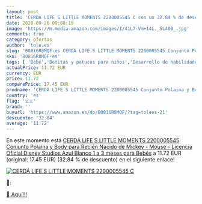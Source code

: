 ```yaml
---
layout: post
title: 'CERDÁ LIFE S LITTLE MOMENTS 2200005545 C con un 32.84 % de descuento'
date: 2020-09-26 09:08:19
image: 'https://m.media-amazon.com/images/I/41L7-Vm+14L._SL400_.jpg'
comments: true
category: ofertas
author: 'tole.es'
slug: 'B0816R8MQF-es CERDÁ LIFE S LITTLE MOMENTS 2200005545 Conjunto Polaina y...'
sku: 'B0816R8MQF-es'
tags: [ 'Bebé','Botitas y patucos para niños','Desarrollo de habilidades motoras','Juguetes','Juguetes para Bebés y primera infancia','Juguetes para apilar y encajar','Juguetes y juegos','Lactancia y alimentación','Recipientes para comida','Zapatos','Zapatos para bebés','Zapatos para niños','Zapatos y complementos','bebés', ]
actualPrice: 11.72 EUR
currency: EUR
price: 11.72
comparePrice: 17.45 EUR
prodname: 'CERDÁ LIFE S LITTLE MOMENTS 2200005545 Conjunto Polaina y Body para Recién Nacido de Mickey - Mouse - Licencia Oficial Disney Studios  Azul  Blanco  1 a 3 meses para Bebés'
country: 'es'
flag: '🇪🇸'
brand: ''
buyurl: 'https://www.amazon.es/dp/B0816R8MQF/?tag=tolees-21'
descuento: '32.84'
average: '11.72'
---
```


En este momento está [CERDÁ LIFE S LITTLE MOMENTS 2200005545 Conjunto Polaina y Body para Recién Nacido de Mickey - Mouse - Licencia Oficial Disney Studios  Azul  Blanco  1 a 3 meses para Bebés](https://www.amazon.es/dp/B0816R8MQF/?tag=tolees-21) a 11.72 EUR (original: 17.45 EUR) (32.84 %  de descuento) en el siguiente enlace!

[![CERDÁ LIFE S LITTLE MOMENTS 2200005545 C](https://m.media-amazon.com/images/I/41L7-Vm+14L._SL400_.jpg)](https://www.amazon.es/dp/B0816R8MQF/?tag=tolees-21)

🔎:


[🛒 Aquí!!!](https://www.amazon.es/dp/B0816R8MQF/?tag=tolees-21)
